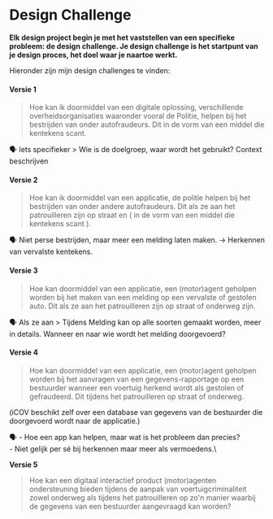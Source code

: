 # Design Challenge

**Elk design project begin je met het vaststellen van een specifieke probleem: de design challenge. Je design challenge is het startpunt van je design proces, het doel waar je naartoe werkt.**

Hieronder zijn mijn design challenges te vinden:

#### Versie 1

> Hoe kan ik doormiddel van een digitale oplossing, verschillende overheidsorganisaties waaronder vooral de Politie, helpen bij het bestrijden van onder autofraudeurs. Dit in de vorm van een middel die kentekens scant.

🗣  Iets specifieker > Wie is de doelgroep, waar wordt het gebruikt? Context beschrijven

#### Versie 2

> Hoe kan ik doormiddel van een applicatie, de politie helpen bij het bestrijden van onder andere autofraudeurs. Dit als ze aan het patrouilleren zijn op straat en ( in de vorm van een middel die kentekens scant ).

🗣  Niet perse bestrijden, maar meer een melding laten maken. -> Herkennen van vervalste kentekens.

#### Versie 3

> Hoe kan doormiddel van een applicatie, een (motor)agent geholpen worden bij het maken van een melding op een vervalste of gestolen auto. Dit als ze aan het patrouilleren zijn op straat of onderweg zijn.

🗣  Als ze aan > Tijdens Melding kan op alle soorten gemaakt worden, meer in details. Wanneer en naar wie wordt het melding doorgevoerd?

#### Versie 4

> Hoe kan doormiddel van een applicatie, een (motor)agent geholpen worden bij het aanvragen van een gegevens-rapportage op een bestuurder wanneer een voertuig herkend wordt als gestolen of gefraudeerd. Dit tijdens het patrouilleren op straat of onderweg.

(iCOV beschikt zelf over een database van gegevens van de bestuurder die doorgevoerd wordt naar de applicatie.)

🗣  - Hoe een app kan helpen, maar wat is het probleem dan precies?\
&#x20;\- Niet gelijk per sé bij herkennen maar meer als vermoedens.\


**Versie 5**

> Hoe kan een digitaal interactief product (motor)agenten ondersteuning bieden tijdens de aanpak van voertuigcriminaliteit zowel onderweg als tijdens het patrouilleren op zo'n manier waarbij de gegevens van een bestuurder aangevraagd kan worden?
